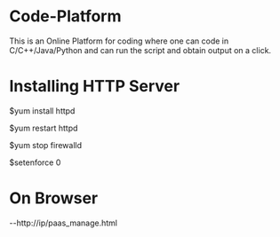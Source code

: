 # Code-Platform

This is an Online Platform for coding where one can code in C/C++/Java/Python and can run the script and obtain output on a click.

# Installing HTTP Server

$yum install httpd

$yum restart httpd

$yum stop firewalld

$setenforce 0

# On Browser

--http://ip/paas_manage.html
